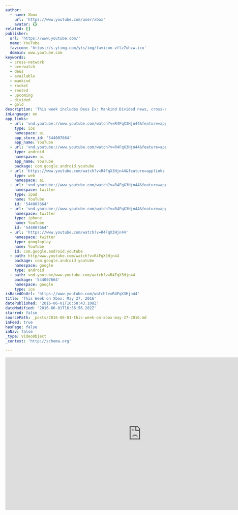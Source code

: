 ```yaml
---
author:
  - name: Xbox
    url: 'https://www.youtube.com/user/xbox'
    avatar: {}
related: []
publisher:
  url: 'https://www.youtube.com/'
  name: YouTube
  favicon: 'https://s.ytimg.com/yts/img/favicon-vflz7uhzw.ico'
  domain: www.youtube.com
keywords:
  - cross-network
  - overwatch
  - deus
  - available
  - mankind
  - rocket
  - rented
  - upcoming
  - divided
  - gold
description: 'This week includes Deus Ex: Mankind Divided news, cross-network play for Rocket League, the release of Overwatch, a look at upcoming Games with Gold and a lot more.'
inLanguage: en
app_links:
  - url: 'vnd.youtube://www.youtube.com/watch?v=R4FqX3Hjn44&feature=applinks'
    type: ios
    namespace: ai
    app_store_id: '544007664'
    app_name: YouTube
  - url: 'vnd.youtube://www.youtube.com/watch?v=R4FqX3Hjn44&feature=applinks'
    type: android
    namespace: ai
    app_name: YouTube
    package: com.google.android.youtube
  - url: 'https://www.youtube.com/watch?v=R4FqX3Hjn44&feature=applinks'
    type: web
    namespace: ai
  - url: 'vnd.youtube://www.youtube.com/watch?v=R4FqX3Hjn44&feature=applinks'
    namespace: twitter
    type: ipad
    name: YouTube
    id: '544007664'
  - url: 'vnd.youtube://www.youtube.com/watch?v=R4FqX3Hjn44&feature=applinks'
    namespace: twitter
    type: iphone
    name: YouTube
    id: '544007664'
  - url: 'https://www.youtube.com/watch?v=R4FqX3Hjn44'
    namespace: twitter
    type: googleplay
    name: YouTube
    id: com.google.android.youtube
  - path: http/www.youtube.com/watch?v=R4FqX3Hjn44
    package: com.google.android.youtube
    namespace: google
    type: android
  - path: vnd.youtube/www.youtube.com/watch?v=R4FqX3Hjn44
    package: '544007664'
    namespace: google
    type: ios
isBasedOnUrl: 'https://www.youtube.com/watch?v=R4FqX3Hjn44'
title: 'This Week on Xbox: May 27, 2016'
datePublished: '2016-06-01T16:58:43.108Z'
dateModified: '2016-06-01T16:56:56.282Z'
starred: false
sourcePath: _posts/2016-06-01-this-week-on-xbox-may-27-2016.md
inFeed: true
hasPage: false
inNav: false
_type: VideoObject
_context: 'http://schema.org'

---
```

<iframe src="https://cdn.embedly.com/widgets/media.html?src=https%3A%2F%2Fwww.youtube.com%2Fembed%2FR4FqX3Hjn44%3Ffeature%3Doembed&amp;url=http%3A%2F%2Fwww.youtube.com%2Fwatch%3Fv%3DR4FqX3Hjn44&amp;image=https%3A%2F%2Fi.ytimg.com%2Fvi%2FR4FqX3Hjn44%2Fhqdefault.jpg&amp;key=b7d04c9b404c499eba89ee7072e1c4f7&amp;type=text%2Fhtml&amp;schema=youtube" width="854" height="480" scrolling="no" frameborder="0" allowfullscreen="" style=""></iframe>